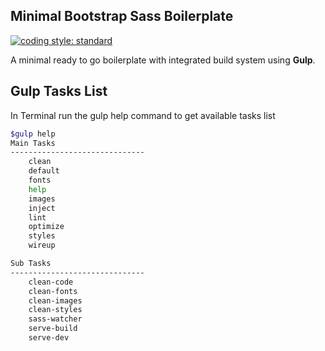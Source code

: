 Minimal Bootstrap Sass Boilerplate
-----------------------------------
[![coding style: standard](https://img.shields.io/badge/code%20style-standard-brightgreen.svg)](http://standardjs.com)

A minimal ready to go boilerplate with integrated build system using **Gulp**.

Gulp Tasks List
----------------
In Terminal run the gulp help command to get available tasks list

```sh
$gulp help
Main Tasks
------------------------------
    clean
    default
    fonts
    help
    images
    inject
    lint
    optimize
    styles
    wireup

Sub Tasks
------------------------------
    clean-code
    clean-fonts
    clean-images
    clean-styles
    sass-watcher
    serve-build
    serve-dev
```
